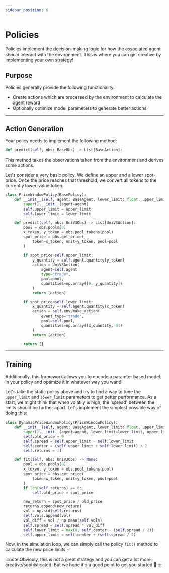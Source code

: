 ```yaml
---
sidebar_position: 6
---
```


# Policies


Policies implement the decision-making logic for how the associated agent should interact with the environment. This is where you can get creative by implementing your own strategy!

## Purpose
Policies generally provide the following functionality.

- Create actions which are processed by the environment to calculate the agent reward
- Optionally optimize model parameters to generate better actions

---
## Action Generation

Your policy needs to implement the following method:
```python
def predict(self, obs: BaseObs) -> List[BaseAction]:
```
This method takes the observations taken from the environment and derives some actions.

Let's consider a very basic policy. We define an upper and a lower spot-price. Once the price reaches that threshold, we convert all tokens to the currently lower-value token.
```python
class PriceWindowPolicy(BasePolicy):
    def __init__(self, agent: BaseAgent, lower_limit: float, upper_limit: float) -> None:
        super().__init__(agent=agent)
        self.upper_limit = upper_limit
        self.lower_limit = lower_limit

    def predict(self, obs: UniV3Obs) -> List[UniV3Action]:
        pool = obs.pools[0]
        x_token, y_token = obs.pool_tokens(pool)
        spot_price = obs.get_price(
            token=x_token, unit=y_token, pool=pool
        )

        if spot_price>self.upper_limit:
            y_quantity = self.agent.quantity(y_token)
            action = UniV3Action(
                agent=self.agent
                type="trade",
                pool=pool,
                quantities=np.array([0, y_quantity])
            )
            return [action]

        if spot_price<self.lower_limit:
            x_quantity = self.agent.quantity(x_token)
            action = self.env.make_action(
                event_type="trade",
                pool=self.pool,
                quantities=np.array([x_quantity, 0])
            )
            return [action]

        return []

```

---

## Training

Additionally, this framework allows you to encode a paramter based model in your policy and optimize it in whatever way you want!!

Let's take the static policy above and try to find a way to tune the `upper_limit` and `lower_limit` parameters to get better performance. As a start, we might think that when volatily is high, the 'spread' between the limits should be further apart. Let's implement the simplest possible way of doing this:

```python
class DynamicPriceWindowPolicy(PriceWindowPolicy):
    def __init__(self, agent: BaseAgent, lower_limit: float, upper_limit: float) -> None:
        super().__init__(agent=agent, lower_limit=lower_limit, upper_limit=upper_limit)
        self.old_price = 0
        self.spread = self.upper_limit - self.lower_limit
        self.center = (self.upper_limit + self.lower_limit) / 2
        self.returns = []

    def fit(self, obs: UniV3Obs) -> None:
        pool = obs.pools[0]
        x_token, y_token = obs.pool_tokens(pool)
        spot_price = obs.get_price(
            token=x_token, unit=y_token, pool=pool
        )
        if len(self.returns) == 0:
            self.old_price = spot_price

        new_return = spot_price / old_price
        returns.append(new_return)
        vol = np.std(self.returns)
        self.vols.append(vol)
        vol_diff = vol / np.mean(self.vols)
        self.spread = self.spread * vol_diff
        self.lower_limit = max(0, self.center - (self.spread / 2))
        self.upper_limit = self.center + (self.spread / 2)
```

Now, in the simulation loop, we can simply call the policy `fit()` method to calculate the new price limits ✅


:::note
Obviouly, this is not a great strategy and you can get a lot more creative/sophisticated. But we hope it's a good point to get you started 🙂
:::
